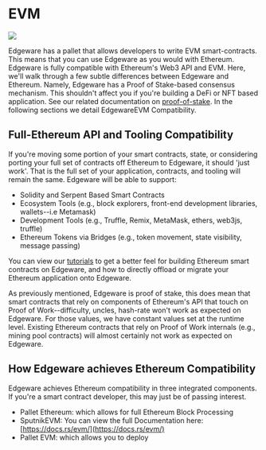 # EVM

![](/img/ethereum-logo.png)

Edgeware has a pallet that allows developers to write EVM smart-contracts. This means that you can use Edgeware as you would with Ethereum. Edgeware is fully compatible with Ethereum's Web3 API and EVM. Here, we'll walk through a few subtle differences between Edgeware and Ethereum. Namely, Edgeware has a Proof of Stake-based consensus mechanism. This shouldn't affect you if you're building a DeFi or NFT based application. See our related documentation on [proof-of-stake](https://docs.edgeware.wiki/edgeware-stack/staking). In the following sections we detail EdgewareEVM Compatibility.

## Full-Ethereum API and Tooling Compatibility

If you're moving some portion of your smart contracts, state, or considering porting your full set of contracts off Ethereum to Edgeware, it should 'just work'. That is the full set of your application, contracts, and tooling will remain the same. Edgeware will be able to support:

- Solidity and Serpent Based Smart Contracts
- Ecosystem Tools (e.g., block explorers, front-end development libraries, wallets--i.e Metamask)
- Development Tools (e.g., Truffle, Remix, MetaMask, ethers, web3js, truffle)
- Ethereum Tokens via Bridges (e.g., token movement, state visibility, message passing)

You can view our [tutorials](https://docs.edgeware.wiki/development/develop/smart-contracts/evm-smart-contracts/tutorials) to get a better feel for building Ethereum smart contracts on Edgeware, and how to directly offload or migrate your Ethereum application onto Edgeware.

As previously mentioned, Edgeware is proof of stake, this does mean that smart contracts that rely on components of Ethereum's API that touch on Proof of Work--difficulty, uncles, hash-rate won't work as expected on Edgeware. For those values, we have constant values set at the runtime level. Existing Ethereum contracts that rely on Proof of Work internals (e.g., mining pool contracts) will almost certainly not work as expected on Edgeware.

## How Edgeware achieves Ethereum Compatibility

Edgeware achieves Ethereum compatibility in three integrated components. If you're a smart contract developer, this may just be of passing interest.

- Pallet Ethereum: which allows for full Ethereum Block Processing
- SputnikEVM: You can view the full Documentation here: [https://docs.rs/evm/](https://docs.rs/evm/)
- Pallet EVM: which allows you to deploy
